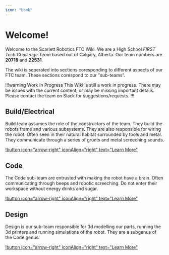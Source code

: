 ```yaml
---
icon: "book"
---
```


# Welcome!

Welcome to the Scarlett Robotics FTC Wiki. We are a High School *FIRST Tech Challenge Team* based out of Calgary, Alberta. Our team numbers are **20718** and **22531**. 

The wiki is seperated into sections coresponding to different aspects of our FTC team. These sections corespond to our "sub-teams".  

!!!warning Work In Progress
This Wiki is still a work in progress. There may be issues with the current content, or may be missing important details.
Please contact the team on Slack for suggestions/requests.
!!!

## Build/Electrical
Build team assumes the role of the constructors of the team. They build the robots frame and various subsystems. They are also responsible for wiring the robot. Often seen in their natural habitat surrounded by tools and metal. They communicate through a series of grunts and metal screeching sounds.

[!button icon="arrow-right" iconAlign="right" text="Learn More"](/build)

## Code
The Code sub-team are entrusted with making the robot have a brain. Often communicating through beeps and robotic screeching. Do not enter their workspace without energy drinks and sugar.

[!button icon="arrow-right" iconAlign="right" text="Learn More"](/code) 

## Design
Design is our sub-team responsible for 3d modelling our parts, running the 3d printers and running simulations of the robot. They are a subgenus of the Code genus.

[!button icon="arrow-right" iconAlign="right" text="Learn More"](/design)